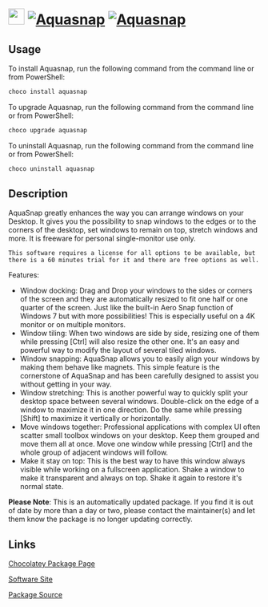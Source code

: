 # <img src="https://rawcdn.githack.com/virtualex-itv/chocolatey-packages/a6ddae1ded009908fcc241536886d0bca8d14a59/icons/aquasnap.png" width="32" height="32"/> [![Aquasnap](https://img.shields.io/chocolatey/v/aquasnap.svg?label=Aquasnap)](https://community.chocolatey.org/packages/aquasnap) [![Aquasnap](https://img.shields.io/chocolatey/dt/aquasnap.svg)](https://community.chocolatey.org/packages/aquasnap)

## Usage

To install Aquasnap, run the following command from the command line or from PowerShell:

```powershell
choco install aquasnap
```

To upgrade Aquasnap, run the following command from the command line or from PowerShell:

```powershell
choco upgrade aquasnap
```

To uninstall Aquasnap, run the following command from the command line or from PowerShell:

```powershell
choco uninstall aquasnap
```

## Description

AquaSnap greatly enhances the way you can arrange windows on your Desktop. It gives you the possibility to snap windows to the edges or to the corners of the desktop, set windows to remain on top, stretch windows and more. It is freeware for personal single-monitor use only.

 `This software requires a license for all options to be available, but there is a 60 minutes trial for it and there are free options as well.`

Features:

- Window docking: Drag and Drop your windows to the sides or corners of the screen and they are automatically resized to fit one half or one quarter of the screen. Just like the built-in Aero Snap function of Windows 7 but with more possibilities! This is especially useful on a 4K monitor or on multiple monitors.
- Window tiling: When two windows are side by side, resizing one of them while pressing [Ctrl] will also resize the other one. It's an easy and powerful way to modify the layout of several tiled windows.
- Window snapping: AquaSnap allows you to easily align your windows by making them behave like magnets. This simple feature is the cornerstone of AquaSnap and has been carefully designed to assist you without getting in your way.
- Window stretching: This is another powerful way to quickly split your desktop space between several windows. Double-click on the edge of a window to maximize it in one direction. Do the same while pressing [Shift] to maximize it vertically or horizontally.
- Move windows together: Professional applications with complex UI often scatter small toolbox windows on your desktop. Keep them grouped and move them all at once. Move one window while pressing [Ctrl] and the whole group of adjacent windows will follow.
- Make it stay on top: This is the best way to have this window always visible while working on a fullscreen application. Shake a window to make it transparent and always on top. Shake it again to restore it's normal state.

**Please Note**: This is an automatically updated package. If you find it is
out of date by more than a day or two, please contact the maintainer(s) and
let them know the package is no longer updating correctly.

## Links

[Chocolatey Package Page](https://community.chocolatey.org/packages/aquasnap)

[Software Site](http://www.nurgo-software.com/products/aquasnap)

[Package Source](https://github.com/virtualex-itv/chocolatey-packages/tree/master/automatic/aquasnap)
